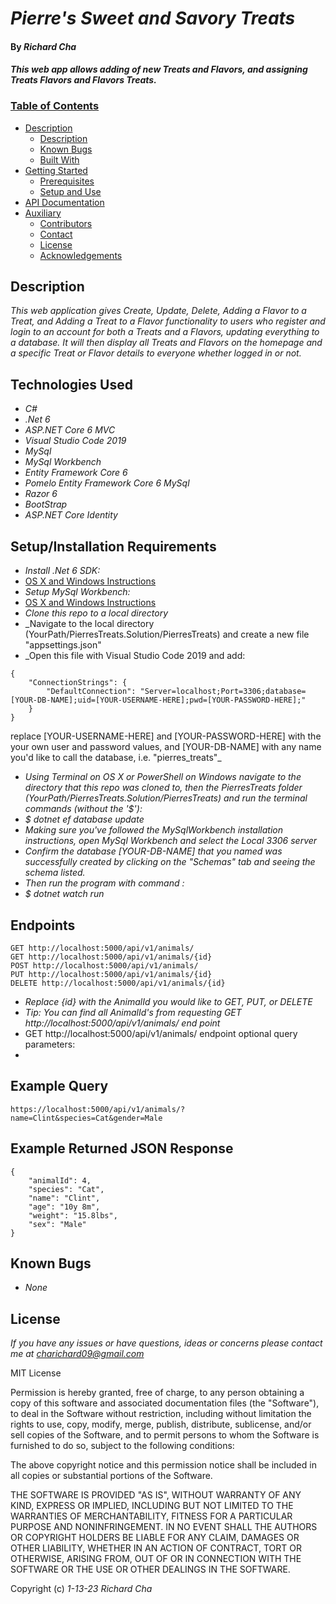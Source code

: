 # _Pierre's Sweet and Savory Treats_

#### By _**Richard Cha**_

#### _This web app allows adding of new Treats and Flavors, and assigning Treats Flavors and Flavors Treats._

### <u>Table of Contents</u>
* <a href="#Description">Description</a>
    * <a href="#-description">Description</a>
    * <a href="#-known-bugs">Known Bugs</a>
    * <a href="#-built-with">Built With</a>
* <a href="#-getting-started">Getting Started</a>
    * <a href="#-prerequisites">Prerequisites</a>
    * <a href="#-setup-and-use">Setup and Use</a>
* <a href="#-api-documentation">API Documentation</a>
* <a href="#-contributors">Auxiliary</a>
    * <a href="#-contributors">Contributors</a>
    * <a href="#-contact-and-support">Contact</a>
    * <a href="#-license">License</a>
    * <a href="#-acknowledgements">Acknowledgements</a>

## Description

_This web application gives Create, Update, Delete, Adding a Flavor to a Treat, and Adding a Treat to a Flavor functionality to users who register and login to an account for both a Treats and a Flavors, updating everything to a database. It will then display all Treats and Flavors on the homepage and a specific Treat or Flavor details to everyone whether logged in or not._

## Technologies Used

* _C#_
* _.Net 6_
* _ASP.NET Core 6 MVC_
* _Visual Studio Code 2019_
* _MySql_
* _MySql Workbench_
* _Entity Framework Core 6_
* _Pomelo Entity Framework Core 6 MySql_
* _Razor 6_
* _BootStrap_
* _ASP.NET Core Identity_

## Setup/Installation Requirements

* _Install .Net 6 SDK:_
* [OS X and Windows Instructions](https://www.learnhowtoprogram.com/c-and-net/getting-started-with-c/installing-c-and-net)
* _Setup MySql Workbench:_
* [OS X and Windows Instructions](https://www.learnhowtoprogram.com/c-and-net/getting-started-with-c/installing-and-configuring-mysql)
* _Clone this repo to a local directory_
* _Navigate to the local directory (YourPath/PierresTreats.Solution/PierresTreats) and create a new file "appsettings.json" 
* _Open this file with Visual Studio Code 2019 and add:
```
{
    "ConnectionStrings": {
        "DefaultConnection": "Server=localhost;Port=3306;database=[YOUR-DB-NAME];uid=[YOUR-USERNAME-HERE];pwd=[YOUR-PASSWORD-HERE];"
    }
} 
```
replace [YOUR-USERNAME-HERE] and [YOUR-PASSWORD-HERE] with the your own user and password values, and [YOUR-DB-NAME] with any name you'd like to call the database, i.e. "pierres_treats"_

* _Using Terminal on OS X or PowerShell on Windows navigate to the directory that this repo was cloned to, then the PierresTreats folder (YourPath/PierresTreats.Solution/PierresTreats) and run the terminal commands (without the '$'):_ 
* _$ dotnet ef database update_
* _Making sure you've followed the MySqlWorkbench installation instructions, open MySql Workbench and select the Local 3306 server_
* _Confirm the database [YOUR-DB-NAME] that you named was successfully created by clicking on the "Schemas" tab and seeing the schema listed._ 
* _Then run the program with command :_
* _$ dotnet watch run_

## Endpoints
```
GET http://localhost:5000/api/v1/animals/
GET http://localhost:5000/api/v1/animals/{id}
POST http://localhost:5000/api/v1/animals/
PUT http://localhost:5000/api/v1/animals/{id}
DELETE http://localhost:5000/api/v1/animals/{id}
```
* _Replace {id} with the AnimalId you would like to GET, PUT, or DELETE_
* _Tip: You can find all AnimalId's from requesting GET http://localhost:5000/api/v1/animals/ end point_
* GET http://localhost:5000/api/v1/animals/ endpoint optional query parameters:
* 

## Example Query
```
https://localhost:5000/api/v1/animals/?name=Clint&species=Cat&gender=Male
```

## Example Returned JSON Response
```
{
    "animalId": 4,
    "species": "Cat",
    "name": "Clint",
    "age": "10y 8m",
    "weight": "15.8lbs",
    "sex": "Male"
}
```

## Known Bugs

* _None_

## License

_If you have any issues or have questions, ideas or concerns please contact me at [charichard09@gmail.com](mailto:charichard09@gmail.com)_

MIT License

Permission is hereby granted, free of charge, to any person obtaining a copy
of this software and associated documentation files (the "Software"), to deal
in the Software without restriction, including without limitation the rights
to use, copy, modify, merge, publish, distribute, sublicense, and/or sell
copies of the Software, and to permit persons to whom the Software is
furnished to do so, subject to the following conditions:

The above copyright notice and this permission notice shall be included in all
copies or substantial portions of the Software.

THE SOFTWARE IS PROVIDED "AS IS", WITHOUT WARRANTY OF ANY KIND, EXPRESS OR
IMPLIED, INCLUDING BUT NOT LIMITED TO THE WARRANTIES OF MERCHANTABILITY,
FITNESS FOR A PARTICULAR PURPOSE AND NONINFRINGEMENT. IN NO EVENT SHALL THE
AUTHORS OR COPYRIGHT HOLDERS BE LIABLE FOR ANY CLAIM, DAMAGES OR OTHER
LIABILITY, WHETHER IN AN ACTION OF CONTRACT, TORT OR OTHERWISE, ARISING FROM,
OUT OF OR IN CONNECTION WITH THE SOFTWARE OR THE USE OR OTHER DEALINGS IN THE
SOFTWARE.

Copyright (c) _1-13-23_ _Richard Cha_